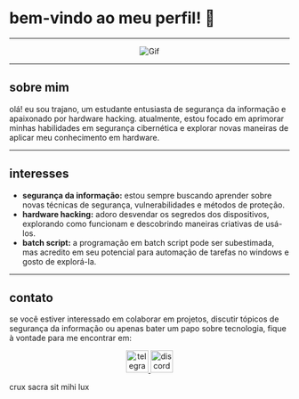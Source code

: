 # bem-vindo ao meu perfil! 🌟

---

<p align="center">
  <img src="https://miro.medium.com/v2/resize:fit:1000/0*xyjltrx0bwjn2ZCu.gif" alt="Gif"/>
</p>

---

## sobre mim
olá! eu sou trajano, um estudante entusiasta de segurança da informação e apaixonado por hardware hacking. atualmente, estou focado em aprimorar minhas habilidades em segurança cibernética e explorar novas maneiras de aplicar meu conhecimento em hardware.

---

## interesses
- **segurança da informação:** estou sempre buscando aprender sobre novas técnicas de segurança, vulnerabilidades e métodos de proteção.
- **hardware hacking:** adoro desvendar os segredos dos dispositivos, explorando como funcionam e descobrindo maneiras criativas de usá-los.
- **batch script:** a programação em batch script pode ser subestimada, mas acredito em seu potencial para automação de tarefas no windows e gosto de explorá-la.

---

## contato
se você estiver interessado em colaborar em projetos, discutir tópicos de segurança da informação ou apenas bater um papo sobre tecnologia, fique à vontade para me encontrar em:

<p align="center">
  <a href="https://t.me/trajano1533">
    <img src="https://upload.wikimedia.org/wikipedia/commons/thumb/8/82/Telegram_logo.svg/512px-telegram_logo.svg.png" alt="telegram" width="40"/>
  </a>
  <a href="https://discord.gg/GSk8PMQeCV">
    <img src="https://upload.wikimedia.org/wikipedia/commons/thumb/3/31/Discord-icon-svgrepo-com.svg/640px-discord-icon-svgrepo-com.svg.png" alt="discord" width="40"/>
  </a>
</p>

crux sacra sit mihi lux
